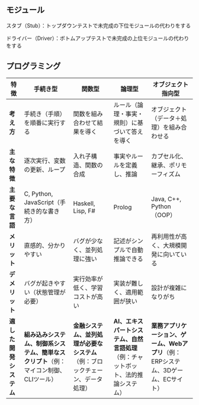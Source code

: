 
## モジュール
スタブ（Stub）：トップダウンテストで未完成の下位モジュールの代わりをする

ドライバー（Driver）：ボトムアップテストで未完成の上位モジュールの代わりをする


## プログラミング

| **特徴** | **手続き型** | **関数型** | **論理型** | **オブジェクト指向型** |
|----------|------------|------------|------------|------------------|
| **考え方** | 手続き（手順）を順番に実行する | 関数を組み合わせて結果を導く | ルール（論理・事実・規則）に基づいて答えを導く | オブジェクト（データ＋処理）を組み合わせる |
| **主な特徴** | 逐次実行、変数の更新、ループ | 入れ子構造、関数の合成 | 事実やルールを定義し、推論 | カプセル化、継承、ポリモーフィズム |
| **主要な言語** | C, Python, JavaScript（手続き的な書き方） | Haskell, Lisp, F# | Prolog | Java, C++, Python（OOP） |
| **メリット** | 直感的、分かりやすい | バグが少なく、並列処理に強い | 記述がシンプルで自動推論できる | 再利用性が高く、大規模開発に向いている |
| **デメリット** | バグが起きやすい（状態管理が必要） | 実行効率が低く、学習コストが高い | 実装が難しく、適用範囲が狭い | 設計が複雑になりがち |
| **適した開発システム** | **組み込みシステム、制御系システム、簡単なスクリプト**（例：マイコン制御、CLIツール） | **金融システム、並列処理が必要なシステム**（例：ブロックチェーン、データ処理） | **AI、エキスパートシステム、自然言語処理**（例：チャットボット、法的推論システム） | **業務アプリケーション、ゲーム、Webアプリ**（例：ERPシステム、3Dゲーム、ECサイト） |

